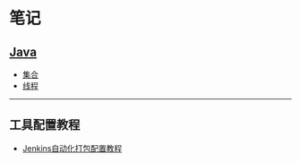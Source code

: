 # 笔记
## [Java](https://github.com/gxd523/note/tree/master/java)
* [集合](https://github.com/gxd523/note/blob/master/java/集合.md)
* [线程](https://github.com/gxd523/note/blob/master/java/Thread.md)
******

## 工具配置教程
* [Jenkins自动化打包配置教程](https://github.com/gxd523/note/blob/master/Jenkins.md)

